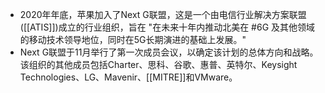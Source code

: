 - 2020年年底，苹果加入了Next G联盟，这是一个由电信行业解决方案联盟([[ATIS]])成立的行业组织，旨在 "在未来十年内推动北美在 #6G 及其他领域的移动技术领导地位，同时在5G长期演进的基础上发展。"
- Next G联盟于11月举行了第一次成员会议，以确定该计划的总体方向和战略。该组织的其他成员包括Charter、思科、谷歌、惠普、英特尔、Keysight Technologies、LG、Mavenir、[[MITRE]]和VMware。